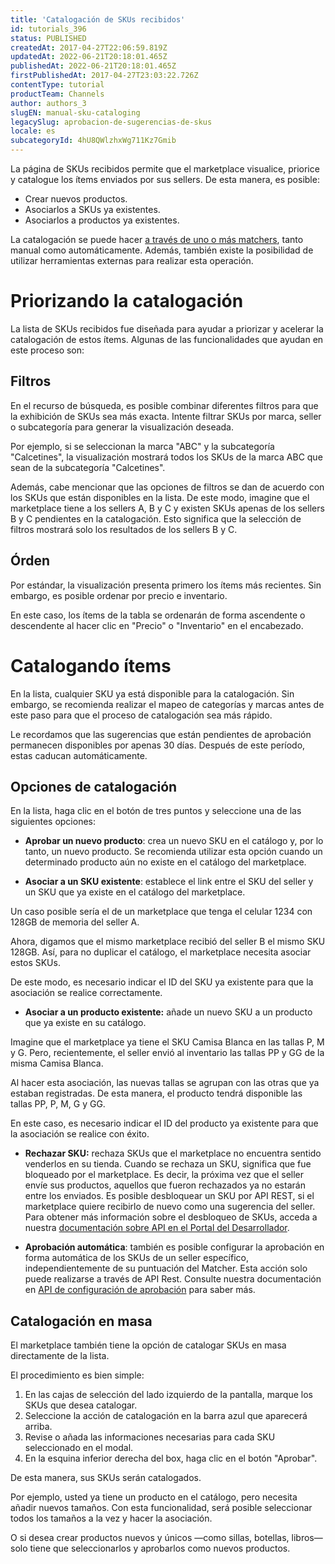 ```yaml
---
title: 'Catalogación de SKUs recibidos'
id: tutorials_396
status: PUBLISHED
createdAt: 2017-04-27T22:06:59.819Z
updatedAt: 2022-06-21T20:18:01.465Z
publishedAt: 2022-06-21T20:18:01.465Z
firstPublishedAt: 2017-04-27T23:03:22.726Z
contentType: tutorial
productTeam: Channels
author: authors_3
slugEN: manual-sku-cataloging
legacySlug: aprobacion-de-sugerencias-de-skus
locale: es
subcategoryId: 4hU8QWlzhxWg711Kz7Gmib
---
```


La página de SKUs recibidos permite que el marketplace visualice, priorice y catalogue los ítems enviados por sus sellers. De esta manera, es posible: 

- Crear nuevos productos.
- Asociarlos a SKUs ya existentes.
- Asociarlos a productos ya existentes.

La catalogación se puede hacer [a través de uno o más matchers](/es/tutorial/entendendo-a-pontuacao-do-vtex-matcher?locale=es "por medio de uno o más matchers"), tanto manual como automáticamente. Además, también existe la posibilidad de utilizar herramientas externas para realizar esta operación.

# Priorizando la catalogación #

La lista de SKUs recibidos fue diseñada para ayudar a priorizar y acelerar la catalogación de estos ítems.
Algunas de las funcionalidades que ayudan en este proceso son:

## Filtros ##

En el recurso de búsqueda, es posible combinar diferentes filtros para que la exhibición de SKUs sea más exacta. Intente filtrar SKUs por marca, seller o subcategoría para generar la visualización deseada. 

Por ejemplo, si se seleccionan la marca "ABC" y la subcategoría "Calcetines", la visualización mostrará todos los SKUs de la marca ABC que sean de la subcategoría "Calcetines".

Además, cabe mencionar que las opciones de filtros se dan de acuerdo con los SKUs que están disponibles en la lista. De este modo, imagine que el marketplace tiene a los sellers A, B y C y existen SKUs apenas de los sellers B y C pendientes en la catalogación. Esto significa que la selección de filtros mostrará solo los resultados de los sellers B y C.

## Órden

Por estándar, la visualización presenta primero los ítems más recientes. Sin embargo, es posible ordenar por precio e inventario.

En este caso, los ítems de la tabla se ordenarán de forma ascendente o descendente al hacer clic en "Precio" o "Inventario" en el encabezado.

# Catalogando ítems 

En la lista, cualquier SKU ya está disponible para la catalogación. Sin embargo, se recomienda realizar el mapeo de categorías y marcas antes de este paso para que el proceso de catalogación sea más rápido.

Le recordamos que las sugerencias que están pendientes de aprobación permanecen disponibles por apenas 30 días. Después de este período, estas caducan automáticamente.

## Opciones de catalogación ##

En la lista, haga clic en el botón de tres puntos y seleccione una de las siguientes opciones:
- **Aprobar un nuevo producto**: crea un nuevo SKU en el catálogo y, por lo tanto, un nuevo producto. Se recomienda utilizar esta opción cuando un determinado producto aún no existe en el catálogo del marketplace.

- **Asociar a un SKU existente**: establece el link entre el SKU del seller y un SKU que ya existe en el catálogo del marketplace.

Un caso posible sería el de un marketplace que tenga el celular 1234 con 128GB de memoria del seller A.

Ahora, digamos que el mismo marketplace recibió del seller B el mismo SKU 128GB. Así, para no duplicar el catálogo, el marketplace necesita asociar estos SKUs.

De este modo, es necesario indicar el ID del SKU ya existente para que la asociación se realice correctamente.

- **Asociar a un producto existente:** añade un nuevo SKU a un producto que ya existe en su catálogo.

Imagine que el marketplace ya tiene el SKU Camisa Blanca en las tallas P, M y G. Pero, recientemente, el seller envió al inventario las tallas PP y GG de la misma Camisa Blanca.

Al hacer esta asociación, las nuevas tallas se agrupan con las otras que ya estaban registradas. De esta manera, el producto tendrá disponible las tallas PP, P, M, G y GG.

En este caso, es necesario indicar el ID del producto ya existente para que la asociación se realice con éxito.

- **Rechazar SKU:** rechaza SKUs que el marketplace no encuentra sentido venderlos en su tienda. Cuando se rechaza un SKU, significa que fue bloqueado por el marketplace. Es decir, la próxima vez que el seller envíe sus productos, aquellos que fueron rechazados ya no estarán entre los enviados. Es posible desbloquear un SKU por API REST, si el marketplace quiere recibirlo de nuevo como una sugerencia del seller. Para obtener más información sobre el desbloqueo de SKUs, acceda a nuestra [documentación sobre API en el Portal del Desarrollador](https://developers.vtex.com/vtex-rest-api/reference/savesuggestion).

- **Aprobación automática**: también es posible configurar la aprobación en forma automática de los SKUs de un seller  específico, independientemente de su puntuación del Matcher. Esta acción solo puede realizarse a través de API Rest. Consulte nuestra documentación en [API de configuración de aprobación](https://developers.vtex.com/vtex-rest-api/reference/getautoapprovevaluefromconfig) para saber más.

## Catalogación en masa ##

El marketplace también tiene la opción de catalogar SKUs en masa directamente de la lista. 

El procedimiento es bien simple:

1. En las cajas de selección del lado izquierdo de la pantalla, marque los SKUs que desea catalogar.  
2. Seleccione la acción de catalogación en la barra azul que aparecerá arriba.  
3. Revise o añada las informaciones necesarias para cada SKU seleccionado en el modal.  
4. En la esquina inferior derecha del box, haga clic en el botón "Aprobar".  

De esta manera, sus SKUs serán catalogados.

Por ejemplo, usted ya tiene un producto en el catálogo, pero necesita añadir nuevos tamaños. Con esta funcionalidad, será posible seleccionar todos los tamaños a la vez y hacer la asociación.

O si desea crear productos nuevos y únicos —como sillas, botellas, libros— solo tiene que seleccionarlos y aprobarlos como nuevos productos.

